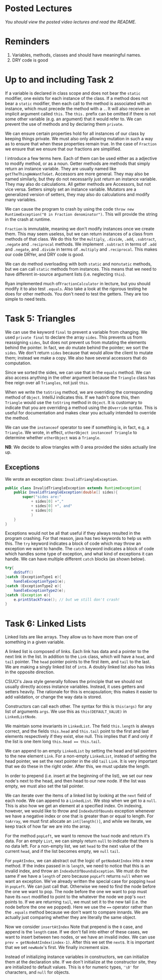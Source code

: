 # Posted Lectures
*You should view the posted video lectures and read the README.*
# Reminders
1. Variables, methods, classes and should have meaningful names.
2. DRY code is good
# Up to and including Task 2
If a variable is declared in class scope and does not bear the `static` modifier, one exists for each instance of the class.
If a method does not bear a `static` modifier, then each call to the method is associated with an instance, which must precede the method with a `.`. 
It will also receive an implicit argument called `this`.
The `this.` prefix can be omitted if there is not some other variable (e.g. an argument) that it would refer to.
We can prevent the use of methods and by declaring them `private`.

We can ensure certain properties hold for all instances of our class by keeping things private. 
We must also only allowing mutation in such a way as to ensure that when these properties remain true.
In the case of `Fraction` we ensure that we ensure that our fractions are simplified.

I introduce a few terms here.
Each of them can be used either as a adjective to modify method, or as a noun.
Getter methods are methods that simply return an instance variable.
They are usually named like `getTheThingWeWantToGet`.
Accessors are more general.
They may also be named similarly, but they do not necessarily just return an instance variable.
They may also do calculations.
All getter methods are Accessors, but not vice versa.
Setters simply set an instance variable.
Mutators are a generalized version of setters, they may also do calculations and modify many variables.

We can cause the program to crash by using the code `throw new RuntimeException("0 in Fraction denominator")`.
This will provide the string in the crash at runtime.

`Fraction` is immutable, meaning we don't modify instances once we create them.
This may seem useless, but we can return instances of a class from methods of that class.
We do this for the `multiply`, `.divide`, `.add`, `.subtract`, `.negate` and `.reciprocal` methods.
We implement `.subtract` in terms of `.add` and `.negate`, and `.divide` in terms of `.multiply` and `.reciprocal`.
This makes our code DRYer, and DRY code is good.

We can do method overloading with both `static` and non`static` methods, but we can call `static` methods from instances.
This means that we need to have different in-source argument lists (i.e. neglecting `this`).

Ryan implemented much of`FractionCalculator` in lecture, but you should modify it to also test `.equals`.
Also take a look at the rigorous testing he does for other methods.
You don't need to test the getters.
They are too simple to need tests.

# Task 5: Triangles
We can use the keyword `final` to prevent a variable from changing.
We used `private final` to declare the array `sides`.
This prevents us from reassigning `sides`, but does not prevent us from mutating the elements behind the pointer.
In fact, we *do* mutate behind the pointer; we sort the `sides`.
We don't return `sides` because that would allow the client to mutate them; instead we make a copy.
We also have several accessors that do computation.

Since we sorted the sides, we can use that in the `equals` method. 
We can also access anything in the other argument because the `Triangle` class has free reign over all `Triangles`, not just `this`.

When we write the `toString` method, we are overriding the corresponding method of `Object`.
IntelliJ indicates this.
If we hadn't done this, then `Triangle` would use the `toString` method in `Object`.
It is customary to indicate that you are overriding a method using the `@Override` syntax.
This is useful for documentation and makes clear you actually intended to override the method.

We can use the `instanceof` operator to see if something is, in fact, e.g, a `Triangle`. 
We wrote, in effect, `otherObject instanceof Triangle` to determine whether `otherObject` was a `Triangle`.

**NB**: We decide to allow triangles with 0 area provided the sides actually line up. 

## Exceptions
We wrote an exception class: `InvalidTriangleException`.
```java
public class InvalidTriangleException extends RuntimeException{
	public InvalidTriangleException(double[] sides){
		super("sides are:"
			+ sides[0] +","
			+ sides[0] +", and"
			+ sides[0] 
			)
	}
}

```

Exceptions would not be all that useful if they always resulted in the program crashing.
For that reason, java has two keywords to help us with this.
The `try` keyword indicates a block of code which may throw an exception we want to handle.
The `catch` keyword indicates a block of code which handles some type of exception, and what kind of exceptions it can handle.
We can have multiple different `catch` blocks (as shown below).

```java
try{
	doStuff()
}catch (ExceptionType1 e){
	handleExceptionType1(e);
}catch (ExceptionType2 e){
	handleExceptionType2(e);
}catch (Exception e){
	e.printStackTrace(); // but we still don't crash!
}
```
# Task 6: Linked Lists
Linked lists are like arrays.
They allow us to have more than one of something in a given variable.

A linked list is composed of links.
Each link has data and a pointer to the next link in the list.
In addition to the `Link` class, which will have a `head`, and `tail` pointer.
The `head` pointer points to the first item, and `tail` to the last.
We are making a singly linked list of `int`s.
A doubly linked list also has links in the opposite direction.

CSUCI's Java style generally follows the principle that we should not usually directly access instance variables.
Instead, it uses getters and setters heavily.
The rationale for this is encapsulation; this makes it easier to add validation, or change the way data is stored.

Constructors can call each other.
The syntax for this is `this(args)` for any list of arguments `args`.
We use this as `this(DEFAULT_VALUE)` in `LinkedListNode`.

We maintain some invariants in `LinkedList`. 
The field `this.length` is always correct, and the fields `this.head` and `this.tail` point to the first and last elements respectively if they exist, else null.
This implies that if and only if the list is one item long `this.head == this.tail`.

We can append to an empty `LinkedList` by setting the head and tail pointers to the new element `Link`.
For a non-empty `LinkedList`, instead of setting the head pointer, we set the next pointer in the old `tail` `Link`.
It is very important that we do these in the right order. 
After this, we must update the length.

In order to prepend (i.e. insert at the beginning of the list), we set our new node's next to the head, and then head to our new node.
If the list was empty, we must also set the tail pointer.

We can iterate over the items of a linked list by looking at the `next` field of each node. We can append to a `LinkedList`. 
We stop when we get to a `null`.
This is also how we get an element at a specified index.
On indexing, however, we would like to throw and `IndexOutOfBounds` exception whenever we have a negative index or one that is greater than or equal to length.
For `toArray`, we must first allocate an `int[length()]`, and while we iterate, we keep track of how far we are into the array.

For the method `popLeft`, we want to remove the `head` node and return it's data. 
For an empty `List`, we can simply return `null` to indicate that there is no data left.
For a non-empty list, we set `head` to the next value of the current `head`, and if the list becomes empty, we `null` `tail`.

For `popAtIndex`, we can abstract out the logic of `getNodeAtIndex` into a new method.
If the index passed in is `length`, we need to notice that this is an invalid index, and throw an `IndexOutOfBoundsException`. 
We must do the same if we have a `length` of zero because `popLeft` returns `null` when we want an exception.
We've already written the special case for popping `head` in `popLeft`. 
We can just call that.
Otherwise we need to find the node before the one we want to pop.
The node before the one we want to pop must have its `next` modified to point to the whatever the node we pop's `next` points to.
If we are returning `tail`, we must set it to the new tail (i.e. the node before the one we popped).
Here we use the `==` operator rather than the `.equals` method because we don't want to compare innards.
We are actually just comparing whether they are literally the same object.

Now we consider `insertAtIndex`
Note that prepend is the `0` case, and append is the `length` case.
If we don't fall into either of these cases, we want to insert between two nodes, or we have an invalid index.
We can use `prev = getNodeAtIndex(index-1)`.
After this we set the `next`s.
It is important that we set `newNode`'s first.
We finally increment size.

Instead of initializing instance variables in constructors, we can initialize them at the declaration site.
If we don't initialize at the constructor site, they are initialized to default values.
This is `0` for numeric types, `'\0'` for characters, and `null` for objects.
